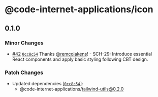 # @code-internet-applications/icon

## 0.1.0

### Minor Changes

- [#42](https://github.com/code-internet-applications/cbt-hydrogen/pull/42)
  [`0cc8c54`](https://github.com/code-internet-applications/cbt-hydrogen/commit/0cc8c54ae980b2d14650f6f179090828ecd7876a)
  Thanks [@remcolakens](https://github.com/remcolakens)! - SCH-29: Introduce
  essential React components and apply basic styling following CBT design.

### Patch Changes

- Updated dependencies
  [[`0cc8c54`](https://github.com/code-internet-applications/cbt-hydrogen/commit/0cc8c54ae980b2d14650f6f179090828ecd7876a)]:
  - @code-internet-applications/tailwind-utils@0.2.0
